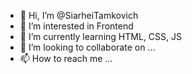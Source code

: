 - 👋 Hi, I’m @SiarheiTamkovich
- 👀 I’m interested in Frontend
- 🌱 I’m currently learning HTML, CSS, JS
- 💞️ I’m looking to collaborate on ...
- 📫 How to reach me ...

<!---
SiarheiTamkovich/SiarheiTamkovich is a ✨ special ✨ repository because its `README.md` (this file) appears on your GitHub profile.
You can click the Preview link to take a look at your changes.
--->
